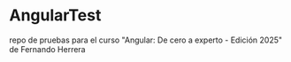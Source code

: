 # AngularTest

repo de pruebas para el curso "Angular: De cero a experto - Edición 2025" de Fernando Herrera
